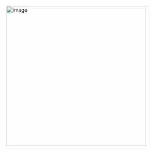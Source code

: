 <img width="383" alt="image" src="https://user-images.githubusercontent.com/92745924/152370445-8558a350-95cc-4c80-8e0e-d8d8891224d5.png">
